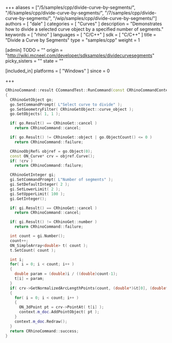 +++
aliases = ["/5/samples/cpp/divide-curve-by-segments/", "/6/samples/cpp/divide-curve-by-segments/", "/7/samples/cpp/divide-curve-by-segments/", "/wip/samples/cpp/divide-curve-by-segments/"]
authors = [ "dale" ]
categories = [ "Curves" ]
description = "Demonstrates how to divide a selected curve object by a specified number of segments."
keywords = [ "rhino" ]
languages = [ "C/C++" ]
sdk = [ "C/C++" ]
title = "Divide a Curve by Segments"
type = "samples/cpp"
weight = 1

[admin]
TODO = ""
origin = "http://wiki.mcneel.com/developer/sdksamples/dividecurvesegments"
picky_sisters = ""
state = ""

[included_in]
platforms = [ "Windows" ]
since = 0

+++

```cpp
CRhinoCommand::result CCommandTest::RunCommand(const CRhinoCommandContext& context)
{
  CRhinoGetObject go;
  go.SetCommandPrompt( L"Select curve to divide" );
  go.SetGeometryFilter( CRhinoGetObject::curve_object );
  go.GetObjects( 1, 1 );

  if( go.Result() == CRhinoGet::cancel )
    return CRhinoCommand::cancel;

  if( go.Result() != CRhinoGet::object | go.ObjectCount() <= 0 )
    return CRhinoCommand::failure;

  CRhinoObjRef& objref = go.Object(0);
  const ON_Curve* crv = objref.Curve();
  if( !crv )
    return CRhinoCommand::failure;

  CRhinoGetInteger gi;
  gi.SetCommandPrompt( L"Number of segments" );
  gi.SetDefaultInteger( 2 );
  gi.SetLowerLimit( 2 );
  gi.SetUpperLimit( 100 );
  gi.GetInteger();

  if( gi.Result() == CRhinoGet::cancel )
    return CRhinoCommand::cancel;

  if( gi.Result() != CRhinoGet::number )
    return CRhinoCommand::failure;

  int count = gi.Number();
  count++;
  ON_SimpleArray<double> t( count );
  t.SetCount( count );

  int i;
  for( i = 0; i < count; i++ )
  {
    double param = (double)i / ((double)count-1);
    t[i] = param;
  }
  if( crv->GetNormalizedArcLengthPoints(count, (double*)&t[0], (double*)&t[0]) )
  {
    for( i = 0; i < count; i++ )
    {
      ON_3dPoint pt = crv->PointAt( t[i] );
      context.m_doc.AddPointObject( pt );
    }
    context.m_doc.Redraw();
  }
  return CRhinoCommand::success;
}
```
